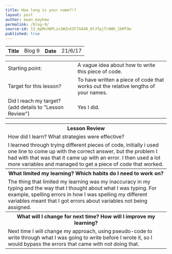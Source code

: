 ```yaml
---
title: How long is your name?!?
layout: post
author: ewan.mayhew
permalink: /blog-9/
source-id: 13_mpMo3NPLzs3WZnXIF7GA40_6tJTpjTr8WD_1kMT9w
published: true
---
```

<table style="width:100%">
  <tr>
    <th>Title</th>
    <td>Blog 9</td>
    <th>Date</th>
    <td>21/6/17</td>
  </tr>
</table>


<table>
  <tr>
    <td>Starting point:</td>
    <td>A vague idea about how to write this piece of code.</td>
  </tr>
  <tr>
    <td>Target for this lesson?</td>
    <td>To have written a piece of code that works out the relative lengths of your names.</td>
  </tr>
  <tr>
    <td>Did I reach my target? 
(add details to "Lesson Review")</td>
    <td> Yes I did.</td>
  </tr>
</table>


<table>
  <tr>
    <th>Lesson Review</th>
  </tr>
  <tr>
    <td>How did I learn? What strategies were effective? </td>
  </tr>
  <tr>
    <td>I learned through trying different pieces of code, initially i used one line to come up with the correct answer, but the problem I had with that was that it came up with an error. I then used a lot more variables and managed to get a piece of code that worked.</td>
  </tr>
  <tr>
    <th>What limited my learning? Which habits do I need to work on? </th>
  </tr>
  <tr>
    <td>The thing that limited my learning was my inaccuracy in my typing and the way that I thought about what I was typing. For example, spelling errors in how I was spelling my different variables meant that I got errors about variables not being assigned. </td>
  </tr>
  <tr>
    <th>What will I change for next time? How will I improve my learning?</th>
  </tr>
  <tr>
    <td>Next time I will change my approach, using pseudo-code to write through what I was going to write before I wrote it, so I would bypass the errors that came with not doing that.</td>
  </tr>
</table>


